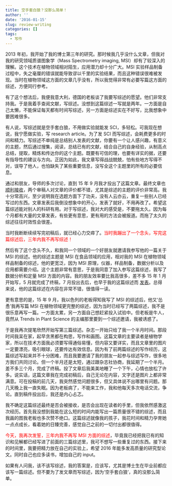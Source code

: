 ```yaml
---
title: 空手套白狼？没那么简单！
author: ''
date: '2016-01-15'
slug: review-writing
categories: []
tags:
  - 写作
---
```


2013 年初，我开始了我的博士第三年的研究。那时候我几乎没什么文章，但我对我的研究领域质谱图象学（Mass Spectrometry imaging, MSI）却有了较深入的理解。这个技术在植物领域相对陌生，应用潜力却十分广大。MSI 实验样品制备过程中，失之毫厘的错误就能导致谬以千里的实验结果，而且这种错误很难被发现。当时在植物领域这方面的文章几乎没有，所以我觉得非常有必要写篇这方面的综述，方便同行参考。

有了这个想法后，我便我意大利，德国的老板谈了我要写综述的愿望。他们非常支持我。于是我着手查阅文献，写综述。没想到这篇综述一写就是两年。一方面是自己太懒，不能保证每天都有时间写综述，另一方面是综述实在不好写，比我想象中要困难很多。    

有人说，写综述就是空手套白狼，不用做实验就能发 SCI，多轻松。可我现在想说，我宁愿做实验，写 research article。为了发 SCI 而写综述，会耗费更多的时间和精力。写综述不单纯是总结别人发表的文献，你要有一个让人感兴趣，有意义的主题，然后通过搜集，阅读，总结已有的文献，结合自己的自身经验，从制高点总结，提取，精炼和传达你的这个主题。既要有可信的理，也要有详实的据，还要有指导性的建议与方向。正因为如此，我文章写得战战兢兢，怕有些地方写得不对，误导了他人，也怕缺失了某些重要信息，没写全这个主题里的所有的必要信息。  

通过和朋友，导师的多次讨论，直到 15 年 9 月我才投出了这篇文章。最终文章也 [顺利接收](http://journal.frontiersin.org/article/10.3389/fpls.2016.00060/abstract)，两个审稿人对文章的评价都不错，尤其是综述的主题的评价非常高。我十分常高兴，至少说明我在选题方面下了功夫，没有人云亦云，重复一些别人已经写过的东西。文章发表后我倒没想象中的开心，发表了就好，不用再改了。希望这篇综述能对别人的科研有用。对于写综述，我对大的感受是，不要拖太久。因为每个月都有大量的文章发表，有些更有意思，更有用的方法会被报道。而拖了太久的综述往往时效性会很差。  

当时我断断续续写完初稿后，就已经心力交瘁了。<font color="red">当时我蹦出了一个念头，写完这篇综述后，三年内我不再写综述！</font>  

然后有了这个念头不久，和我同一个领域的一个好朋友就邀请我参写他的一篇关于 MSI 的综述。他的综述主题是 MSI 在食品领域的应用，相对我的 MSI 在植物领域样品制备的综述，他的更宽泛，因为 MSI 原理，仪器，样品制备，数据分析以及应用都需要介绍。这个主题非常有意思，于是我同意了加入参写这篇综述，我写了数据分析和定量 MSI 方面的内容。我的朋友效率要比我高很多，差不多 15 年 1 月开始写，5 月就完成了终稿，7 月投出去后，也早于我的这篇综述而 [发表](http://www.sciencedirect.com/science/article/pii/S0924224415300078)。总得来说，他的这篇综述在内容在非常不错，很值得一读。  

更有意思的是，15 年 9 月，我以色列的老板得知我写了 MSI 的综述后，他又‘怂恿’我再写篇 MSI 在植物领域更完整的综述，因为当时已经写了两篇综述，我不是很乐意再写一篇。一方面太累，另一方面自己想赶紧投入试验中。但老板是牛人，竟然从 Trends in Plant Science  的主编那里要到一个综述邀请，我被诱惑了。   

于是我再次提笔欣然开始写第三篇综述。杂志一开始只给了我一个半月时间。那段时间我呆在家，起早贪黑都在构思，写作和画图。这篇文章的主要读者是植物学家，所以在技术方面我必须要写得通俗易懂，但内容又要详实，而且文章里的图片一定要漂亮，吸引眼球，还要传达有效信息。因为有了前两篇综述的写作经历，这篇综述写起来并不十分困难，而且我要邀请了我的朋友一起参与综述写作，很多地方我们共同讨论。但一个半月还是太短，通过跟杂志社协商，我延期了一个半月。差不多三个月，完成了终稿。投了文章后我美美地睡了一个下午，心情也放松了许多。说实话，这篇文章我在完成初稿后，自己无论在内容，文字还是图片上都非常满意。可在投稿的前几天，我突然感觉问题很多，但又具体说不出哪里有问题。那几天晚上我一直失眠。因为老板病了，不能来工作，我和他每天多次电话交流，争论。直到稿件投出后，我还是内心忐忑。  

我不确定这篇综述最终是否会被接收，是否会出现在读者的手里，但我依然感激这次经历。首先我没想到我能在这么短的时间内能写出一篇质量很不错的综述，而且我画的图我老板也多次赞不绝口。这篇综述就像我的孩子，我花时间和精力孕育她一点点成长，看着她的日臻完善，感觉自己之前的一切付出都很值得。  

<font color="red">今天，我再次发誓，三年内我不再写 MSI 方面的综述</font>，毕竟我已经把我已有的知识和见解都已经写进了前面的三篇综述里，我可不想写一些重复过的东西。接下来的时间里，我要把精力放在自己的实验上，希望 2016 年能多发高质量的研究型论文。同时自己也应多读书，增加自己的 input。

如果有人问我，该不该写综述，我的答案是，应该写，尤其是博士生在毕业前都应该写一篇综述。但不要为了发文章而写综述，因为‘空手套白狼’，真的没那么简单。
